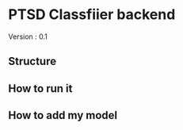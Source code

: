 # PTSD Classfiier backend

Version : 0.1

## Structure


## How to run it


## How to add my model

